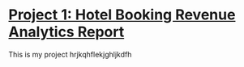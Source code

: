 # [Project 1: Hotel Booking Revenue Analytics Report](https://kareemat7.github.io/COVID-19/)

This is my project hrjkqhflekjghljkdfh
